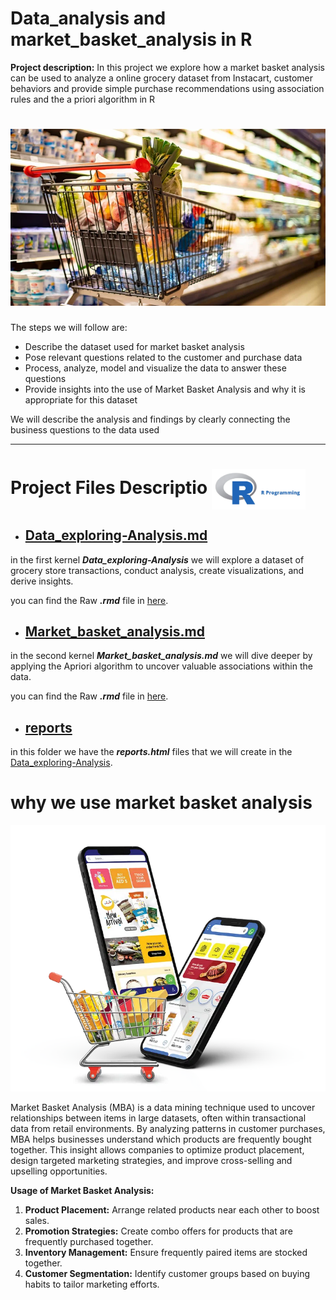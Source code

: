 # Data_analysis and market_basket_analysis in R

**Project description:** In this project we explore how a market basket analysis can be used to analyze a online grocery dataset from Instacart, customer behaviors and provide simple purchase recommendations using association rules and the a priori algorithm in R  


<kbd> <img src="Data_exploring-Analysis_files/figure-markdown_strict/intor_photo.webp"/> </kbd>
=======

The steps we will follow are:  
  * Describe the dataset used for market basket analysis 
  * Pose relevant questions related to the customer and purchase data  
  * Process, analyze, model and visualize the data to answer these questions 
  * Provide insights into the use of Market Basket Analysis and why it is appropriate for this dataset

We will describe the analysis and findings by clearly connecting the business questions to the data used



---

# Project Files Descriptio <img src="Data_exploring-Analysis_files/figure-markdown_strict/Rpic.webp" alt="Icon" style="width: 150px; vertical-align: middle; margin-right: 10px;"/>

* ## [Data_exploring-Analysis.md](1_Data_exploring-Analysis.md)

in the first kernel ***Data_exploring-Analysis*** we will explore a dataset of grocery store transactions, conduct analysis, create visualizations, and derive insights.

you can find the Raw ***.rmd*** file in [here](Data_exploring-Analysis_files/Data_exploring&Analysis.Rmd).

* ## [Market_basket_analysis.md](2_Market_basket_analysis.md)
in the second kernel ***Market_basket_analysis.md*** we will dive deeper by applying the Apriori algorithm to uncover valuable associations within the data.

you can find the Raw ***.rmd*** file in [here](Market_basket_analysis_files/Market_basket_analysis.Rmd).


* ## [reports](#reports)
in this folder we have the ***reports.html*** files that we will create in the [Data_exploring-Analysis](1_Data_exploring-Analysis.md).

# why we use market basket analysis 

<img src="Data_exploring-Analysis_files/figure-markdown_strict/onlinegrocerypic.webp"/> 


Market Basket Analysis (MBA) is a data mining technique used to uncover relationships between items in large datasets, often within transactional data from retail environments. By analyzing patterns in customer purchases, MBA helps businesses understand which products are frequently bought together. This insight allows companies to optimize product placement, design targeted marketing strategies, and improve cross-selling and upselling opportunities.

**Usage of Market Basket Analysis:**
1. **Product Placement:** Arrange related products near each other to boost sales.
2. **Promotion Strategies:** Create combo offers for products that are frequently purchased together.
3. **Inventory Management:** Ensure frequently paired items are stocked together.
4. **Customer Segmentation:** Identify customer groups based on buying habits to tailor marketing efforts.
